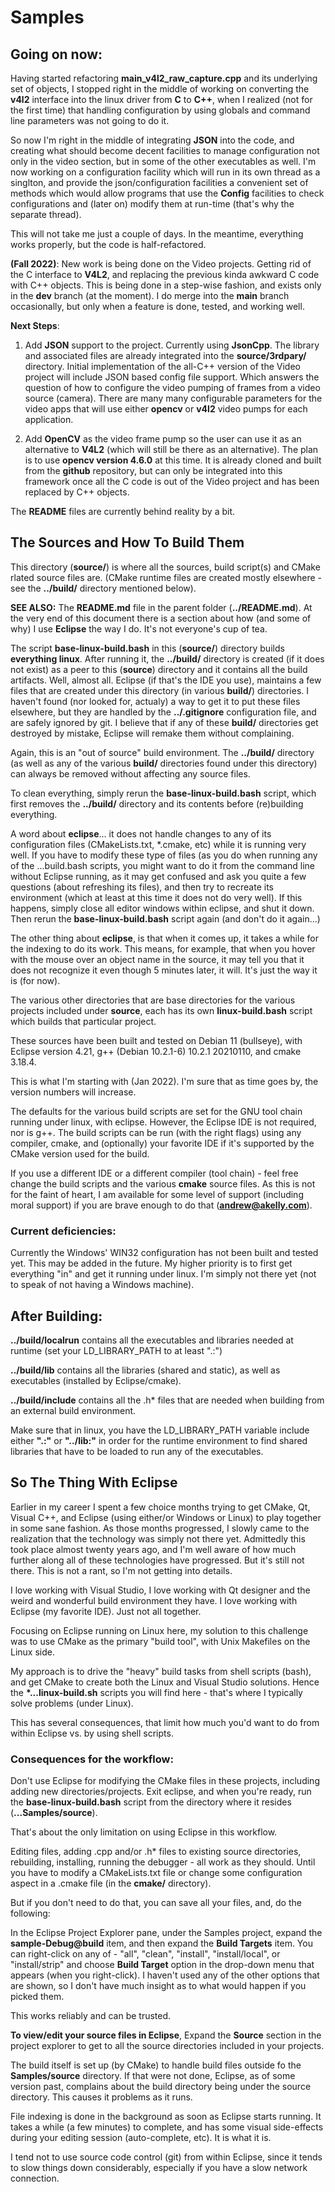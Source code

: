 # Samples
     
## Going on now:
    
Having started refactoring **main_v4l2_raw_capture.cpp** and its underlying set of objects, I stopped right in the middle of working on converting the **v4l2** interface into the linux driver from **C** to **C++**, when I realized (not for the first time) that handling configuration by using globals and command line parameters was not going to do it.
    
So now I'm right in the middle of integrating **JSON** into the code, and creating what should become decent facilities to manage configuration not only in the video section, but in some of the other executables as well.  I'm now working on a configuration facility which will run in its own thread as a singlton, and provide the json/configuration facilities a convenient set of methods which would allow programs that use the **Config** facilities to check configurations and (later on) modify them at run-time (that's why the separate thread).   
    
This will not take me just a couple of days.  In the meantime, everything works properly, but the code is half-refactored.    
    
**(Fall 2022)**: New work is being done on the Video projects. Getting rid of the C interface to **V4L2**, and replacing the previous kinda awkward C code with C++ objects.  This is being done in a step-wise fashion, and exists only in the **dev** branch (at the moment). I do merge into the **main** branch occasionally, but only when a feature is done, tested, and working well.   
     
**Next Steps**:    
    
1. Add **JSON** support to the project.  Currently using **JsonCpp**.  The library and associated files are already integrated into the **source/3rdpary/** directory.  Initial implementation of the all-C++ version of the Video project will include JSON based config file support.  Which answers the question of how to configure the video pumping of frames from a video source (camera).  There are many many configurable parameters for the video apps that will use either **opencv** or **v4l2** video pumps for each application.   
      
2. Add **OpenCV** as the video frame pump so the user can use it as an alternative to **V4L2** (which will still be there as an alternative).  The plan is to use **opencv version 4.6.0** at this time.  It is already cloned and built from the **github** repository, but can only be integrated into this framework once all the C code is out of the Video project and has been replaced by C++ objects.     
        
The **README** files are currently behind reality by a bit.     
     
## The Sources and How To Build Them

This directory (**source/**) is where all the sources, build script(s) and CMake rlated source files are. (CMake runtime files are created mostly elsewhere - see the **../build/** directory mentioned below).

**SEE ALSO:** The **README.md** file in the parent folder (**../README.md**).  At the very end of this document there
is a section about how (and some of why) I use **Eclipse** the way I do.  It's not everyone's cup of tea.  

The script **base-linux-build.bash** in this (**source/**) directory builds **everything linux**. 
After running it, the **../build/** directory is created (if it does not exist) as a peer to this (**source**)
directory and it contains all the build artifacts.  Well, almost all.  Eclipse (if that's the IDE you use), 
maintains a few files that are created under this directory (in various **build/**)
directories.  I haven't found (nor looked for, actualy) a way to get it to put these files elsewhere, but 
they are handled by the **../.gitignore** configuration file, and are safely ignored by git.  I believe that if
any of these **build/** directories get destroyed by mistake, Eclipse will remake them without complaining.

Again, this is an "out of source" build environment.  The **../build/** directory (as well as any of the 
various **build/** directories found under this directory) can always be removed 
without affecting any source files.  

To clean everything, simply rerun the **base-linux-build.bash** script, which first removes the **../build/** 
directory and its contents before (re)building everything.  

A word about **eclipse**... it does not handle changes to any of its configuration files (CMakeLists.txt, 
\*.cmake, etc) while it is running very well.  If you have to modify these type of files 
(as you do when running any of the ...build.bash scripts,
you might want to do it from the command line without Eclipse running,
as it may get confused and ask you quite a few questions (about refreshing its files), and then try to recreate
its environment (which at least at this time it does not do very well). If this happens, simply close all editor windows
within eclipse, and shut it down.  Then rerun the **base-linux-build.bash** script again (and don't do it again...)

The other thing about **eclipse**, is that when it comes up, it takes a while for the indexing to do its work.  This means, 
for example, that when you hover with the mouse over an object name in the source, it may tell you that it does not recognize it
even though 5 minutes later, it will.  It's just the way it is (for now).

The various other directories that are base directories for the various projects included under **source**, each has its own **linux-build.bash** script which builds that particular project.  

These sources have been built and tested on Debian 11 (bullseye), with 
Eclipse version 4.21,
g++ (Debian 10.2.1-6) 10.2.1 20210110, 
and cmake 3.18.4.

This is what I'm starting with (Jan 2022).  I'm sure that as time goes by, the version numbers will
increase. 

The defaults for the various build scripts are set for the GNU tool chain running under linux, with
eclipse.  However, the Eclipse IDE is not required, nor is g++. The build scripts can be run (with the 
right flags) using any compiler, cmake, and (optionally) your favorite IDE if it's supported 
by the CMake version used for the build. 

If you use a different IDE or a different compiler (tool chain) - feel free change the build scripts 
and the various **cmake** source files.  As this is not for the faint of heart, I am available for some level of support 
(including moral support) if you are brave enough to do that (**andrew@akelly.com**).

### Current deficiencies: ###

Currently the Windows' WIN32 configuration has not been built and tested yet. 
This may be added in the future.  My higher priority is to first get everything
"in" and get it running under linux.  I'm simply not there yet (not to speak of
not having a Windows machine). 


## After Building: ##

**../build/localrun** contains all the executables and libraries needed at runtime (set your LD_LIBRARY_PATH to at least ".:") 

**../build/lib** contains all the libraries (shared and static), as well as executables (installed by Eclipse/cmake).

**../build/include** contains all the .h\* files that are needed when building from an external build environment. 

Make sure that in linux, you have the LD_LIBRARY_PATH variable include either **".:"** or **"../lib:"** in order for the runtime environment to find shared libraries that have to be loaded to run any of the executables.  


## So The Thing With Eclipse ##

Earlier in my career I spent a few choice months trying to get CMake, Qt, Visual C++, and Eclipse (using either/or Windows or Linux) to play together in some sane fashion.  As those months progressed, I slowly came to the realization that the technology was simply not there yet. Admittedly this took place almost twenty years ago, and I'm well aware of how much further along all of these technologies have progressed.  But it's still not there.  This is not a rant, so I'm not getting into details.

I love working with Visual Studio, I love working with Qt designer and the weird and wonderful build environment they have. I love working with Eclipse (my favorite IDE).  Just not all together.  

Focusing on Eclipse running on Linux here, my solution to this challenge was to use CMake as the primary "build tool", with Unix Makefiles on the Linux side.   

My approach is to drive the "heavy" build tasks from shell scripts (bash), and get CMake to create both the Linux and Visual Studio solutions.  Hence the **\*...linux-build.sh** scripts you will find here - that's where I typically solve problems (under Linux).  

This has several consequences, that limit how much you'd want to do from within Eclipse vs. by using shell scripts.  


### Consequences for the workflow: ###

Don't use Eclipse for modifying the CMake files in these projects, including adding new directories/projects.   Exit eclipse, and when you're ready, run the **base-linux-build.bash** script from the directory where it resides (**...Samples/source**).

That's about the only limitation on using Eclipse in this workflow.

Editing files, adding .cpp and/or .h\* files to existing source directories, rebuilding, installing, running the debugger - all work as they should.  Until you have to modify a CMakeLists.txt file or change some configuration aspect in a .cmake file (in the **cmake/** directory). 

But if you don't need to do that, you can save all your files, and, do the following:

In the Eclipse Project Explorer pane, under the Samples project, expand the **sample-Debug@build** item, and then expand the **Build Targets** item. You can right-click on any of - "all", "clean", "install", "install/local", or "install/strip" and choose **Build Target** option in the drop-down menu that appears (when you right-click).  I haven't used any of the other options that are shown, so I don't have much insight as to what would happen if you picked them.

This works reliably and can be trusted. 

**To view/edit your source files in Eclipse**, Expand the **Source** section in the project explorer to get to all the source directories included in your projects. 

The build itself is set up (by CMake) to handle build files outside fo the **Samples/source** directory.  If that were not done, Eclipse, as of some version past, complains about the build directory being under the source directory.  This causes it problems as it runs.

File indexing is done in the background as soon as Eclipse starts running.  It takes a while (a few minutes) to complete, and has some visual side-effects during your editing session (auto-complete, etc).  It is what it is.  

I tend not to use source code control (git) from within Eclipse, since it tends to slow things down considerably, especially if you have a slow network connection.



